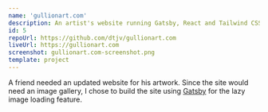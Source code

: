 ```yaml
---
name: 'gullionart.com'
description: An artist's website running Gatsby, React and Tailwind CSS.
id: 5
repoUrl: https://github.com/dtjv/gullionart.com
liveUrl: https://gullionart.com
screenshot: gullionart.com-screenshot.png
template: project
---
```


A friend needed an updated website for his artwork. Since the site would need an
image gallery, I chose to build the site using
[Gatsby](https://www.gatsbyjs.com/) for the lazy image loading feature.

<!-- more -->
